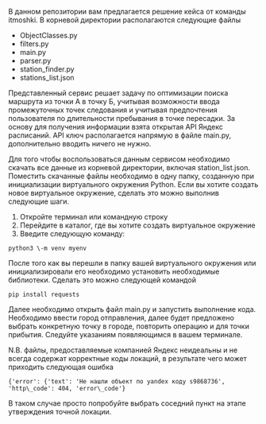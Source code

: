 В данном репозитории вам предлагается решение кейса от команды itmoshki. В корневой директории располагаются следующие файлы 

- ObjectClasses.py  
- filters.py  
- main.py  
- parser.py
- station\_finder.py  
- stations\_list.json

Представленный сервис решает задачу по оптимизации поиска маршрута из точки А в точку Б, учитывая возможности ввода промежуточных точек следования и учитывая предпочтения пользователя по длительности пребывания в точке пересадки. За основу для получения информации взята открытая API Яндекс расписаний. 
API ключ располагается напрямую в файле main.py, дополнительно вводить ничего не нужно.

Для того чтобы воспользоваться данным сервисом необходимо скачать все данные из корневой директории, включая station\_list.json. Поместить скачанные файлы необходимо в одну папку, созданную при инициализации виртуального окружения Python. Если вы хотите создать новое виртуальное окружение, сделать это можно выполнив следующие шаги.

1. Откройте терминал или командную строку  
2. Перейдите в каталог, где вы хотите создать виртуальное окружение  
3. Введите следующую команду:  

~~~
python3 \-m venv myenv 
~~~

После того как вы перешли в папку вашей виртуального окружения или инициализировали его необходимо установить необходимые библиотеки. Сделать это можно следующей командой  

~~~
pip install requests 
~~~

Далее необходимо открыть файл main.py и запустить выполнение кода. Необходимо ввести город отправления, далее будет предложено выбрать конкретную точку в городе, повторить операцию и для точки прибытия. Следуйте указаниям появляющимся в вашем терминале.

N.B. файлы, предоставляемые компанией Яндекс неидеальны и не всегда содержат корректные коды локаций, в результате чего может приходить следующая ошибка 
~~~
{'error': {'text': 'Не нашли объект по yandex коду s9868736', 'http\_code': 404, 'error\_code'}
~~~
В таком случае просто попробуйте выбрать соседний пункт на этапе утверждения точной локации.


